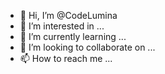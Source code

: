 - 👋 Hi, I’m @CodeLumina
- 👀 I’m interested in ...
- 🌱 I’m currently learning ...
- 💞️ I’m looking to collaborate on ...
- 📫 How to reach me ...

<!---
CodeLumina/CodeLumina is a ✨ special ✨ repository because its `README.md` (this file) appears on your GitHub profile.
You can click the Preview link to take a look at your changes.
--->
